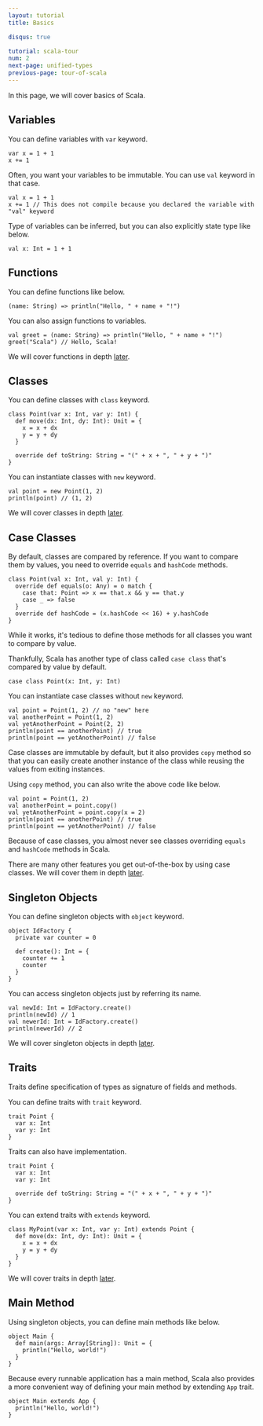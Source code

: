 ```yaml
---
layout: tutorial
title: Basics

disqus: true

tutorial: scala-tour
num: 2
next-page: unified-types
previous-page: tour-of-scala
---
```


In this page, we will cover basics of Scala.

## Variables

You can define variables with `var` keyword.

```
var x = 1 + 1
x += 1
```

Often, you want your variables to be immutable. You can use `val` keyword in that case.

```
val x = 1 + 1
x += 1 // This does not compile because you declared the variable with "val" keyword
```

Type of variables can be inferred, but you can also explicitly state type like below.

```
val x: Int = 1 + 1
```

## Functions

You can define functions like below.

```
(name: String) => println("Hello, " + name + "!")
```

You can also assign functions to variables.

```
val greet = (name: String) => println("Hello, " + name + "!")
greet("Scala") // Hello, Scala!
```

We will cover functions in depth [later](anonymous-function-syntax.md).

## Classes

You can define classes with `class` keyword.

```
class Point(var x: Int, var y: Int) {
  def move(dx: Int, dy: Int): Unit = {
    x = x + dx
    y = y + dy
  }

  override def toString: String = "(" + x + ", " + y + ")"
}
```

You can instantiate classes with `new` keyword.

```
val point = new Point(1, 2)
println(point) // (1, 2)
```

We will cover classes in depth [later](classes.md).

## Case Classes

By default, classes are compared by reference. If you want to compare them by values, you need to override `equals` and `hashCode` methods.

```
class Point(val x: Int, val y: Int) {
  override def equals(o: Any) = o match {
    case that: Point => x == that.x && y == that.y
    case _ => false
  }
  override def hashCode = (x.hashCode << 16) + y.hashCode
}
```

While it works, it's tedious to define those methods for all classes you want to compare by value.

Thankfully, Scala has another type of class called `case class` that's compared by value by default.

```
case class Point(x: Int, y: Int)
```

You can instantiate case classes without `new` keyword.

```
val point = Point(1, 2) // no "new" here
val anotherPoint = Point(1, 2)
val yetAnotherPoint = Point(2, 2)
println(point == anotherPoint) // true
println(point == yetAnotherPoint) // false
```

Case classes are immutable by default, but it also provides `copy` method so that you can easily create another instance of the class while reusing the values from exiting instances.

Using `copy` method, you can also write the above code like below.

```
val point = Point(1, 2)
val anotherPoint = point.copy()
val yetAnotherPoint = point.copy(x = 2)
println(point == anotherPoint) // true
println(point == yetAnotherPoint) // false
```

Because of case classes, you almost never see classes overriding `equals` and `hashCode` methods in Scala.

There are many other features you get out-of-the-box by using case classes. We will cover them in depth [later](case-classes.md).

## Singleton Objects

You can define singleton objects with `object` keyword.

```
object IdFactory {
  private var counter = 0

  def create(): Int = {
    counter += 1
    counter
  }
}
```

You can access singleton objects just by referring its name.

```
val newId: Int = IdFactory.create()
println(newId) // 1
val newerId: Int = IdFactory.create()
println(newerId) // 2
```

We will cover singleton objects in depth [later](singleton-objects.md).

## Traits

Traits define specification of types as signature of fields and methods.

You can define traits with `trait` keyword.

```
trait Point {
  var x: Int
  var y: Int
}
```

Traits can also have implementation.

```
trait Point {
  var x: Int
  var y: Int
  
  override def toString: String = "(" + x + ", " + y + ")"
}
```

You can extend traits with `extends` keyword.

```
class MyPoint(var x: Int, var y: Int) extends Point {
  def move(dx: Int, dy: Int): Unit = {
    x = x + dx
    y = y + dy
  }
}
```

We will cover traits in depth [later](traits.md).

## Main Method

Using singleton objects, you can define main methods like below.

```
object Main {
  def main(args: Array[String]): Unit = {
    println("Hello, world!")
  }
}
```

Because every runnable application has a main method, Scala also provides a more convenient way of defining your main method by extending `App` trait.

```
object Main extends App {
  println("Hello, world!")
}
```
